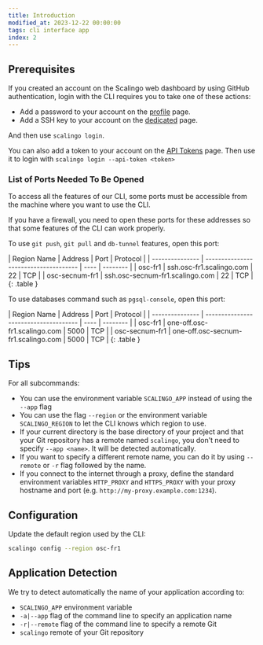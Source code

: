 ```yaml
---
title: Introduction
modified_at: 2023-12-22 00:00:00
tags: cli interface app
index: 2
---
```


## Prerequisites

If you created an account on the Scalingo web dashboard by using GitHub authentication, login with
the CLI requires you to take one of these actions:

* Add a password to your account on the [profile](https://dashboard.scalingo.com/account) page.
* Add a SSH key to your account on the [dedicated](https://dashboard.scalingo.com/account/keys) page.

And then use `scalingo login`.

You can also add a token to your account on the [API Tokens](https://dashboard.scalingo.com/account/tokens) page.
Then use it to login with `scalingo login --api-token <token>`


### List of Ports Needed To Be Opened

To access all the features of our CLI, some ports must be accessible from the
machine where you want to use the CLI.

If you have a firewall, you need to open these ports for these addresses
so that some features of the CLI can work properly.

To use `git push`, `git pull` and `db-tunnel` features, open this port:

<div class="overflow-horizontal-content" markdown="1">
| Region Name     | Address                               | Port | Protocol |
| --------------- | ------------------------------------- | ---- | -------- |
| osc-fr1         | ssh.osc-fr1.scalingo.com              | 22   | TCP      |
| osc-secnum-fr1  | ssh.osc-secnum-fr1.scalingo.com       | 22   | TCP      |
{: .table }
</div>

To use databases command such as `pgsql-console`, open this port:

<div class="overflow-horizontal-content" markdown="1">
| Region Name     | Address                               | Port | Protocol |
| --------------- | ------------------------------------- | ---- | -------- |
| osc-fr1         | one-off.osc-fr1.scalingo.com          | 5000 | TCP      |
| osc-secnum-fr1  | one-off.osc-secnum-fr1.scalingo.com   | 5000 | TCP      |
{: .table }
</div>

## Tips

For all subcommands:

* You can use the environment variable `SCALINGO_APP` instead of using the
  `--app` flag
* You can use the flag `--region` or the environment variable `SCALINGO_REGION`
    to let the CLI knows which region to use.
* If your current directory is the base directory of your project and that your
  Git repository has a remote named `scalingo`, you don't need to specify `--app
  <name>`. It will be detected automatically.
* If you want to specify a different remote name, you can do it by using
  `--remote` or `-r` flag followed by the name.
* If you connect to the internet through a proxy, define the standard
  environment variables `HTTP_PROXY` and `HTTPS_PROXY` with your proxy hostname
  and port (e.g.  `http://my-proxy.example.com:1234`).

## Configuration

Update the default region used by the CLI:

```bash
scalingo config --region osc-fr1
```

## Application Detection

We try to detect automatically the name of your application according to:

* `SCALINGO_APP` environment variable
* `-a|--app`     flag of the command line to specify an application name
* `-r|--remote`  flag of the command line to specify a remote Git
* `scalingo` remote of your Git repository

